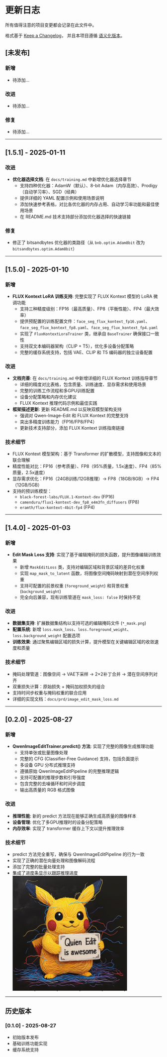 # 更新日志

所有值得注意的项目变更都会记录在此文件中。

格式基于 [Keep a Changelog](https://keepachangelog.com/zh-CN/1.0.0/)，
并且本项目遵循 [语义化版本](https://semver.org/lang/zh-CN/)。

## [未发布]

### 新增
- 待添加...

### 改进
- 待添加...

### 修复
- 待添加...

---

## [1.5.1] - 2025-01-11

### 改进
- **优化器选择文档**: 在 `docs/training.md` 中新增优化器选择章节
  - 支持四种优化器：AdamW（默认）、8-bit Adam（内存高效）、Prodigy（自动学习率）、SGD（经典）
  - 提供详细的 YAML 配置示例和使用场景说明
  - 添加快速参考表格，对比各优化器的内存占用、自动学习率功能和最佳使用场景
  - 在 README.md 技术支持部分添加优化器选择的快速链接

### 修复
- 修正了 bitsandbytes 优化器的类路径（从 `bnb.optim.Adam8bit` 改为 `bitsandbytes.optim.Adam8bit`）

---

## [1.5.0] - 2025-01-10

### 新增
- **FLUX Kontext LoRA 训练支持**: 完整实现了 FLUX Kontext 模型的 LoRA 微调功能
  - 支持三种精度级别：FP16（最高质量）、FP8（平衡性能）、FP4（最大效率）
  - 提供预配置的训练配置文件：`face_seg_flux_kontext_fp16.yaml`、`face_seg_flux_kontext_fp8.yaml`、`face_seg_flux_kontext_fp4.yaml`
  - 实现了 `FluxKontextLoraTrainer` 类，继承自 `BaseTrainer` 确保接口一致性
  - 支持双文本编码器架构（CLIP + T5），优化多设备分配策略
  - 完整的缓存系统支持，包括 VAE、CLIP 和 T5 编码器的独立设备配置

### 改进
- **文档完善**: 在 `docs/training.md` 中新增详细的 FLUX Kontext 训练指导章节
  - 详细的精度对比表格，包含质量、训练速度、显存需求和使用场景
  - 完整的训练工作流程和多GPU训练配置
  - 设备分配策略和内存优化建议
  - FLUX Kontext 推理代码示例和最佳实践
- **框架描述更新**: 更新 README.md 以反映双模型架构支持
  - 强调对 Qwen-Image-Edit 和 FLUX Kontext 的完整支持
  - 突出多精度训练能力（FP16/FP8/FP4）
  - 更新技术支持部分，添加 FLUX Kontext 训练指南链接

### 技术细节
- FLUX Kontext 模型架构：基于 Transformer 的扩散模型，支持图像和文本的联合理解
- 精度性能对比：FP16（参考质量）、FP8（95%质量，1.5x速度）、FP4（85%质量，2.5x速度）
- 显存需求优化：FP16（24GB训练/12GB推理）→ FP8（18GB/8GB）→ FP4（12GB/5GB）
- 支持的预训练模型：
  - `black-forest-labs/FLUX.1-Kontext-dev` (FP16)
  - `camenduru/flux1-kontext-dev_fp8_e4m3fn_diffusers` (FP8)
  - `eramth/flux-kontext-4bit-fp4` (FP4)

---

## [1.4.0] - 2025-01-03

### 新增
- **Edit Mask Loss 支持**: 实现了基于编辑掩码的损失函数，提升图像编辑训练效果
  - 新增 `MaskEditLoss` 类，支持对编辑区域和背景区域的差异化权重
  - 实现 `map_mask_to_latent` 函数，将图像空间掩码映射到潜在空间序列权重
  - 支持可配置的前景权重 (`foreground_weight`) 和背景权重 (`background_weight`)
  - 完全向后兼容，现有训练管道在 `mask_loss: false` 时保持不变

### 改进
- **数据集支持**: 扩展数据集结构以支持可选的编辑掩码文件 (`*_mask.png`)
- **配置系统**: 新增 `loss.mask_loss`、`loss.foreground_weight`、`loss.background_weight` 配置选项
- **训练效果**: 通过聚焦编辑区域的损失计算，提升模型在关键编辑区域的收敛速度和质量

### 技术细节
- 掩码处理管道：图像空间 → VAE下采样 → 2×2补丁合并 → 潜在空间序列对齐
- 双重损失计算：原始损失 + 掩码加权损失的组合
- 支持时间步权重与掩码权重的联合应用
- 详细的实现文档：`docs/prd/image_edit_mask_loss.md`

---

## [0.2.0] - 2025-08-27

### 新增
- **QwenImageEditTrainer.predict() 方法**: 实现了完整的图像生成推理功能
  - 支持单张或批量图像处理
  - 完整的 CFG (Classifier-Free Guidance) 支持，包括负面提示
  - 多设备 GPU 分布式推理支持
  - 遵循原始 QwenImageEditPipeline 的完整推理逻辑
  - 支持可配置的推理步数和引导强度
  - 包含完整的去噪循环和时间步调度
  - 输出高质量的 RGB 格式图像

### 改进
- **推理性能**: 新的 predict 方法现在能够正确生成高质量的图像样本
- **设备管理**: 优化了多GPU推理时的设备分配策略
- **内存效率**: 实现了 transformer 缓存上下文以提升推理效率

### 技术细节
- predict 方法完全重写，确保与 QwenImageEditPipeline 的行为一致
- 实现了正确的潜在向量处理和图像解码流程
- 添加了完整的批量处理支持
- 集成了进度条显示以跟踪推理进度
![alt text](docs/images/image.png)
---

## 历史版本

### [0.1.0] - 2025-08-27
- 初始版本发布
- 基础训练功能实现
- 缓存系统支持

